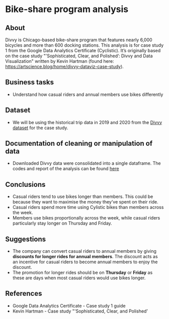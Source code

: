 # Bike-share program analysis
## About
Divvy is Chicago-based bike-share program that features nearly 6,000 bicycles and more than 600 docking stations. This analysis is for case study 1 from the Google Data Analytics Certificate (Cyclistic). It’s originally based on the case study "'Sophisticated, Clear, and Polished’: Divvy and Data Visualization" written by Kevin Hartman (found here: https://artscience.blog/home/divvy-dataviz-case-study).
## Business tasks
*  Understand how casual riders and annual members use bikes differently
## Dataset
* We will be using the historical trip data in 2019 and 2020 from the [Divvy dataset](https://divvy-tripdata.s3.amazonaws.com/index.html) for the case study. 
## Documentation of cleaning or manipulation of data
* Downloaded Divvy data were consolidated into a single dataframe. The codes and report of the analysis can be found [here](https://ngctramnl.github.io/bike-share/)
## Conclusions
* Casual riders tend to use bikes longer than members. This could be because they want to maximise the money they’ve spent on their ride.
* Casual riders spend more time using Cylistic bikes than members across the week. 
* Members use bikes proportionally across the week, while casual riders particularly stay longer on Thursday and Friday.

## Suggestions
* The company can convert casual riders to annual members by giving **discounts for longer rides for annual members**. The discount acts as an incentive for casual riders to become annual members to enjoy the discount.
* The promotion for longer rides should be on **Thursday** or **Friday** as these are days when most casual riders would use bikes longer.

## References
* Google Data Analytics Certificate - Case study 1 guide
* Kevin Hartman - Case study "'Sophisticated, Clear, and Polished’
